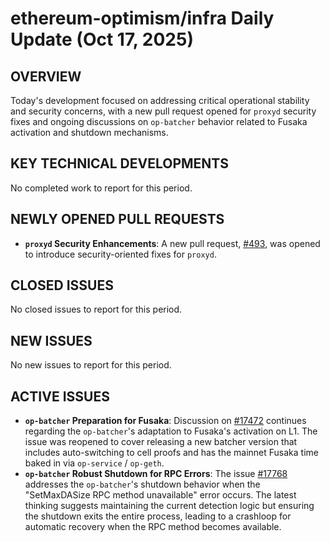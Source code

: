 # ethereum-optimism/infra Daily Update (Oct 17, 2025)
## OVERVIEW 
Today's development focused on addressing critical operational stability and security concerns, with a new pull request opened for `proxyd` security fixes and ongoing discussions on `op-batcher` behavior related to Fusaka activation and shutdown mechanisms.

## KEY TECHNICAL DEVELOPMENTS
No completed work to report for this period.

## NEWLY OPENED PULL REQUESTS
- **`proxyd` Security Enhancements**: A new pull request, [#493](https://github.com/ethereum-optimism/infra/pull/493), was opened to introduce security-oriented fixes for `proxyd`.

## CLOSED ISSUES
No closed issues to report for this period.

## NEW ISSUES
No new issues to report for this period.

## ACTIVE ISSUES
- **`op-batcher` Preparation for Fusaka**: Discussion on [#17472](https://github.com/ethereum-optimism/infra/issues/17472) continues regarding the `op-batcher`'s adaptation to Fusaka's activation on L1. The issue was reopened to cover releasing a new batcher version that includes auto-switching to cell proofs and has the mainnet Fusaka time baked in via `op-service` / `op-geth`.
- **`op-batcher` Robust Shutdown for RPC Errors**: The issue [#17768](https://github.com/ethereum-optimism/infra/issues/17768) addresses the `op-batcher`'s shutdown behavior when the "SetMaxDASize RPC method unavailable" error occurs. The latest thinking suggests maintaining the current detection logic but ensuring the shutdown exits the entire process, leading to a crashloop for automatic recovery when the RPC method becomes available.